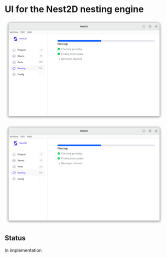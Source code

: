 # UI for the Nest2D nesting engine


![Nest2D](nest2d.png?raw=true)

<img src="nest2d.png?raw=true" width="1031" title="Nest2D UI screen" alt="Nest2D UI screen"/>

## Status

In implementation